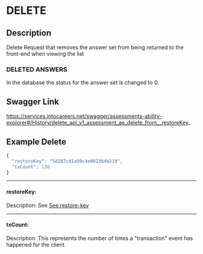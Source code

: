# DELETE

## Description
Delete Request that removes the answer set from being returned to the front-end when viewing the list

### DELETED ANSWERS
In the database the status for the answer set is changed to 0.

## Swagger Link
https://services.intocareers.net/swagger/assessments-ability-explorer#/History/delete_api_v1_assessment_ae_delete_from__restoreKey_


## Example Delete

```javascript
{
  "restoreKey": "5d287cd1a99c4e002364b219",
  "txCount": 130
}
```

------------
#### restoreKey:
Description: See [See restore-key](https://github.com/intoCareers/cis-client-apis-documentation/tree/master/access/user-input/restore-key.md)

------------
#### txCount:
Description: This represents the number of times a "transaction" event has happened for the client.

